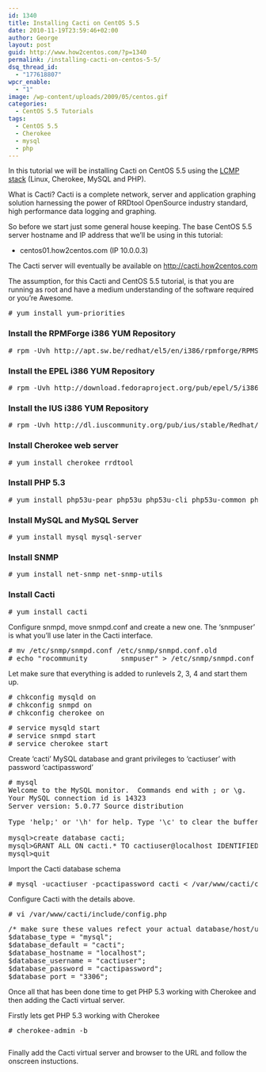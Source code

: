 ```yaml
---
id: 1340
title: Installing Cacti on CentOS 5.5
date: 2010-11-19T23:59:46+02:00
author: George
layout: post
guid: http://www.how2centos.com/?p=1340
permalink: /installing-cacti-on-centos-5-5/
dsq_thread_id:
  - "177618807"
wpcr_enable:
  - "1"
image: /wp-content/uploads/2009/05/centos.gif
categories:
  - CentOS 5.5 Tutorials
tags:
  - CentOS 5.5
  - Cherokee
  - mysql
  - php
---
```

In this tutorial we will be installing Cacti on CentOS 5.5 using the <a href="http://www.how2centos.com/installing-lcmp-stack-on-centos-5-5/" target="blank_">LCMP stack</a> (Linux, Cherokee, MySQL and PHP).

What is Cacti? Cacti is a complete network, server and application graphing solution harnessing the power of RRDtool OpenSource industry standard, high performance data logging and graphing.

So before we start just some general house keeping. The base CentOS 5.5 server hostname and IP address that we&#8217;ll be using in this tutorial:

* centos01.how2centos.com (IP 10.0.0.3)

The Cacti server will eventually be available on http://cacti.how2centos.com

The assumption, for this Cacti and CentOS 5.5 tutorial, is that you are running as root and have a medium understanding of the software required or you&#8217;re Awesome.  
<!--more-->

<pre class="toolbar:2 nums:false nums-toggle:false theme:github font:droid-sans-mono whitespace-before:1 whitespace-after:1 lang:default decode:true"># yum install yum-priorities 
</pre>

### Install the RPMForge i386 YUM Repository

<pre class="toolbar:2 nums:false nums-toggle:false theme:github font:droid-sans-mono whitespace-before:1 whitespace-after:1 lang:default decode:true " ># rpm -Uvh http://apt.sw.be/redhat/el5/en/i386/rpmforge/RPMS/rpmforge-release-0.5.2-2.el5.rf.i386.rpm</pre>

### Install the EPEL i386 YUM Repository

<pre class="toolbar:2 nums:false nums-toggle:false theme:github font:droid-sans-mono whitespace-before:1 whitespace-after:1 lang:default decode:true " ># rpm -Uvh http://download.fedoraproject.org/pub/epel/5/i386/epel-release-5-4.noarch.rpm</pre>

### Install the IUS i386 YUM Repository

<pre class="toolbar:2 nums:false nums-toggle:false theme:github font:droid-sans-mono whitespace-before:1 whitespace-after:1 lang:default decode:true " ># rpm -Uvh http://dl.iuscommunity.org/pub/ius/stable/Redhat/5/i386/ius-release-1.0-10.ius.el5.noarch.rpm</pre>

### Install Cherokee web server

<pre class="toolbar:2 nums:false nums-toggle:false theme:github font:droid-sans-mono whitespace-before:1 whitespace-after:1 lang:default decode:true"># yum install cherokee rrdtool
</pre>

### Install PHP 5.3

<pre class="toolbar:2 nums:false nums-toggle:false theme:github font:droid-sans-mono whitespace-before:1 whitespace-after:1 lang:default decode:true"># yum install php53u-pear php53u php53u-cli php53u-common php53u-devel php53u-gd php53u-mbstring php53u-mcrypt php53u-mysql php53u-pdo php53u-soap php53u-xml php53u-xmlrpc php53u-bcmath php53u-pecl-apc php53u-pecl-memcache php53u-snmp 
</pre>

### Install MySQL and MySQL Server

<pre class="toolbar:2 nums:false nums-toggle:false theme:github font:droid-sans-mono whitespace-before:1 whitespace-after:1 lang:default decode:true"># yum install mysql mysql-server
</pre>

### Install SNMP

<pre class="toolbar:2 nums:false nums-toggle:false theme:github font:droid-sans-mono whitespace-before:1 whitespace-after:1 lang:default decode:true"># yum install net-snmp net-snmp-utils
</pre>

### Install Cacti

<pre class="toolbar:2 nums:false nums-toggle:false theme:github font:droid-sans-mono whitespace-before:1 whitespace-after:1 lang:default decode:true"># yum install cacti
</pre>

Configure snmpd, move snmpd.conf and create a new one. The &#8216;snmpuser&#8217; is what you&#8217;ll use later in the Cacti interface.

<pre class="toolbar:2 nums:false nums-toggle:false theme:github font:droid-sans-mono whitespace-before:1 whitespace-after:1 lang:default decode:true"># mv /etc/snmp/snmpd.conf /etc/snmp/snmpd.conf.old
# echo &#034;rocommunity		snmpuser&#034; &gt; /etc/snmp/snmpd.conf
</pre>

Let make sure that everything is added to runlevels 2, 3, 4 and start them up.

<pre class="toolbar:2 nums:false nums-toggle:false theme:github font:droid-sans-mono whitespace-before:1 whitespace-after:1 lang:default decode:true"># chkconfig mysqld on
# chkconfig snmpd on
# chkconfig cherokee on
</pre>

<pre class="toolbar:2 nums:false nums-toggle:false theme:github font:droid-sans-mono whitespace-before:1 whitespace-after:1 lang:default decode:true"># service mysqld start
# service snmpd start
# service cherokee start
</pre>

Create &#8216;cacti&#8217; MySQL database and grant privileges to &#8216;cactiuser&#8217; with password &#8216;cactipassword&#8217;

<pre class="toolbar:2 nums:false nums-toggle:false theme:github font:droid-sans-mono whitespace-before:1 whitespace-after:1 lang:default decode:true"># mysql
Welcome to the MySQL monitor.  Commands end with ; or \g.
Your MySQL connection id is 14323
Server version: 5.0.77 Source distribution

Type 'help;' or '\h' for help. Type '\c' to clear the buffer.

mysql&gt;create database cacti;
mysql&gt;GRANT ALL ON cacti.* TO cactiuser@localhost IDENTIFIED BY &#039;cactipassword&#039;;
mysql&gt;quit
</pre>

Import the Cacti database schema 

<pre class="toolbar:2 nums:false nums-toggle:false theme:github font:droid-sans-mono whitespace-before:1 whitespace-after:1 lang:default decode:true"># mysql -ucactiuser -pcactipassword cacti &lt; /var/www/cacti/cacti.sql
</pre>

Configure Cacti with the details above.

<pre class="toolbar:2 nums:false nums-toggle:false theme:github font:droid-sans-mono whitespace-before:1 whitespace-after:1 lang:default decode:true"># vi /var/www/cacti/include/config.php 
</pre>

<pre lang="php" line="1">/* make sure these values refect your actual database/host/user/password */
$database_type = "mysql";
$database_default = "cacti";
$database_hostname = "localhost";
$database_username = "cactiuser";
$database_password = "cactipassword";
$database_port = "3306";
</pre>

Once all that has been done time to get PHP 5.3 working with Cherokee and then adding the Cacti virtual server.

Firstly lets get PHP 5.3 working with Cherokee

<pre class="toolbar:2 nums:false nums-toggle:false theme:github font:droid-sans-mono whitespace-before:1 whitespace-after:1 lang:default decode:true"># cherokee-admin -b
</pre>

<pre class="toolbar:2 nums:false nums-toggle:false theme:github font:droid-sans-mono whitespace-before:1 whitespace-after:1 lang:default decode:true"></pre>

Finally add the Cacti virtual server and browser to the URL and follow the onscreen instuctions.

<pre class="toolbar:2 nums:false nums-toggle:false theme:github font:droid-sans-mono whitespace-before:1 whitespace-after:1 lang:default decode:true"></pre>